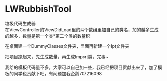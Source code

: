 # LWRubbishTool
垃圾代码生成器  
在ViewController的ViewDidLoad里的两个数组里加自己的类名，加的越多生成的越多，数量是第一个类*第二个类的数量积

在桌面建一个DummyClasses文件夹，里面再新建一个Ipt文件夹

把项目跑起来，先生成数量，再生成Import类，完事~

我给的模板代码量不多，大家可以自己加一些，我已经把项目贡献出来了，加了模板的同学也贡献下吧，有问题加我企鹅707216098
